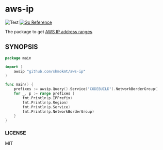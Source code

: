 # aws-ip

![Test](https://github.com/shmokmt/aws-ip/workflows/Test/badge.svg)
[![Go Reference](https://pkg.go.dev/badge/github.com/shmokmt/aws-ip.svg)](https://pkg.go.dev/github.com/shmokmt/aws-ip)

The package to get [AWS IP address ranges](https://docs.aws.amazon.com/general/latest/gr/aws-ip-ranges.html).

## SYNOPSIS

```go
package main

import (
    awsip "github.com/shmokmt/aws-ip"
)

func main() {
    prefixes := awsip.Query().Service("CODEBUILD").NetworkBorderGroup().Select()
    for _, p := range prefixes {
        fmt.Println(p.IPPrefix)
        fmt.Println(p.Region)
        fmt.Println(p.Service)
        fmt.Println(p.NetworkBorderGroup)
    }
}
```

### LICENSE

MIT

